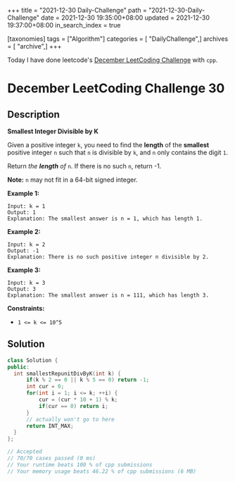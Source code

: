 +++
title = "2021-12-30 Daily-Challenge"
path = "2021-12-30-Daily-Challenge"
date = 2021-12-30 19:35:00+08:00
updated = 2021-12-30 19:37:00+08:00
in_search_index = true

[taxonomies]
tags = ["Algorithm"]
categories = [ "DailyChallenge",]
archives = [ "archive",]
+++

Today I have done leetcode's [December LeetCoding Challenge](https://leetcode.com/problems/smallest-integer-divisible-by-k/) with `cpp`.

<!-- more -->

# December LeetCoding Challenge 30

## Description

**Smallest Integer Divisible by K**

Given a positive integer `k`, you need to find the **length** of the **smallest** positive integer `n` such that `n` is divisible by `k`, and `n` only contains the digit `1`.

Return *the **length** of* `n`. If there is no such `n`, return -1.

**Note:** `n` may not fit in a 64-bit signed integer.

 

**Example 1:**

```
Input: k = 1
Output: 1
Explanation: The smallest answer is n = 1, which has length 1.
```

**Example 2:**

```
Input: k = 2
Output: -1
Explanation: There is no such positive integer n divisible by 2.
```

**Example 3:**

```
Input: k = 3
Output: 3
Explanation: The smallest answer is n = 111, which has length 3.
```

 

**Constraints:**

- `1 <= k <= 10^5`

## Solution

``` cpp
class Solution {
public:
  int smallestRepunitDivByK(int k) {
      if(k % 2 == 0 || k % 5 == 0) return -1;
      int cur = 0;
      for(int i = 1; i <= k; ++i) {
          cur = (cur * 10 + 1) % k;
          if(cur == 0) return i;
      }
      // actually won't go to here
      return INT_MAX;
  }
};

// Accepted
// 70/70 cases passed (0 ms)
// Your runtime beats 100 % of cpp submissions
// Your memory usage beats 46.22 % of cpp submissions (6 MB)
```
